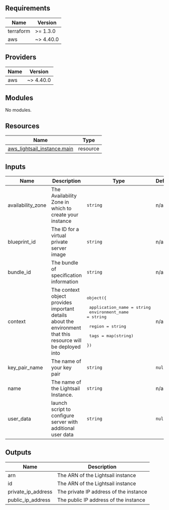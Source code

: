 [comment]: # (BEGIN_TF_DOCS)

## Requirements

| Name | Version |
|------|---------|
| terraform | >= 1.3.0 |
| aws | ~> 4.40.0 |

## Providers

| Name | Version |
|------|---------|
| aws | ~> 4.40.0 |

## Modules

No modules.

## Resources

| Name | Type |
|------|------|
| [aws_lightsail_instance.main](https://registry.terraform.io/providers/hashicorp/aws/latest/docs/resources/lightsail_instance) | resource |

## Inputs

| Name | Description | Type | Default | Required |
|------|-------------|------|---------|:--------:|
| availability\_zone | The Availability Zone in which to create your instance | `string` | n/a | yes |
| blueprint\_id | The ID for a virtual private server image | `string` | n/a | yes |
| bundle\_id | The bundle of specification information | `string` | n/a | yes |
| context | The context object provides important details about the environment that this resource will be deployed into | <pre>object({<br><br>    application_name = string<br>    environment_name = string<br><br>    region = string<br><br>    tags = map(string)<br>  })</pre> | n/a | yes |
| key\_pair\_name | The name of your key pair | `string` | `null` | no |
| name | The name of the Lightsail Instance. | `string` | n/a | yes |
| user\_data | launch script to configure server with additional user data | `string` | `null` | no |

## Outputs

| Name | Description |
|------|-------------|
| arn | The ARN of the Lightsail instance |
| id | The ARN of the Lightsail instance |
| private\_ip\_address | The private IP address of the instance |
| public\_ip\_address | The public IP address of the instance |

[comment]: # (END_TF_DOCS)